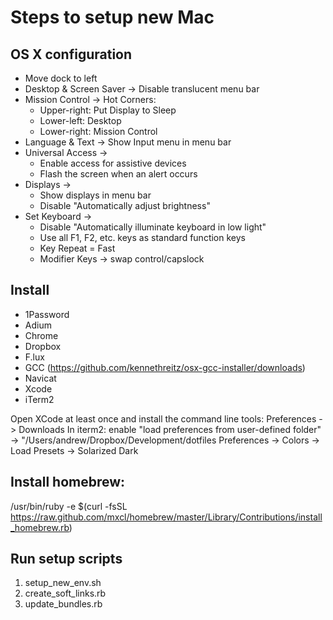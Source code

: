 # Steps to setup new Mac

## OS X configuration
- Move dock to left
- Desktop & Screen Saver -> Disable translucent menu bar
- Mission Control -> Hot Corners:
  - Upper-right: Put Display to Sleep
  - Lower-left: Desktop
  - Lower-right: Mission Control
- Language & Text -> Show Input menu in menu bar
- Universal Access ->
  - Enable access for assistive devices
  - Flash the screen when an alert occurs
- Displays ->
  - Show displays in menu bar
  - Disable "Automatically adjust brightness"
- Set Keyboard ->
  - Disable "Automatically illuminate keyboard in low light"
  - Use all F1, F2, etc. keys as standard function keys
  - Key Repeat = Fast
  - Modifier Keys -> swap control/capslock

## Install
- 1Password
- Adium
- Chrome
- Dropbox
- F.lux
- GCC (https://github.com/kennethreitz/osx-gcc-installer/downloads)
- Navicat
- Xcode
- iTerm2

 Open XCode at least once and install the command line tools: Preferences -> Downloads
 In iterm2:
   enable "load preferences from user-defined folder" -> "/Users/andrew/Dropbox/Development/dotfiles
   Preferences -> Colors -> Load Presets -> Solarized Dark

## Install homebrew:

  /usr/bin/ruby -e $(curl -fsSL https://raw.github.com/mxcl/homebrew/master/Library/Contributions/install_homebrew.rb)

## Run setup scripts

1. setup_new_env.sh
1. create_soft_links.rb
1. update_bundles.rb
